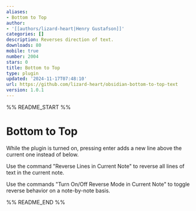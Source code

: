 ```yaml
---
aliases:
- Bottom to Top
author:
- '[[authors/lizard-heart|Henry Gustafson]]'
categories: []
description: Reverses direction of text.
downloads: 80
mobile: true
number: 2004
stars: 0
title: Bottom to Top
type: plugin
updated: '2024-11-17T07:48:10'
url: https://github.com/lizard-heart/obsidian-bottom-to-top-text
version: 1.0.1
---
```


%% README_START %%

# Bottom to Top
While the plugin is turned on, pressing enter adds a new line above the current one instead of below. 

Use the command "Reverse Lines in Current Note" to reverse all lines of text in the current note.

Use the commands "Turn On/Off Reverse Mode in Current Note" to toggle reverse behavior on a note-by-note basis.


%% README_END %%